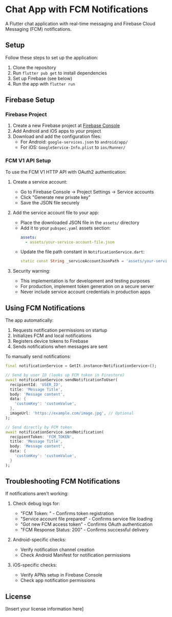 # Chat App with FCM Notifications

A Flutter chat application with real-time messaging and Firebase Cloud Messaging (FCM) notifications.

## Setup

Follow these steps to set up the application:

1. Clone the repository
2. Run `flutter pub get` to install dependencies
3. Set up Firebase (see below)
4. Run the app with `flutter run`

## Firebase Setup

### Firebase Project

1. Create a new Firebase project at [Firebase Console](https://console.firebase.google.com/)
2. Add Android and iOS apps to your project
3. Download and add the configuration files:
   - For Android: `google-services.json` to `android/app/`
   - For iOS: `GoogleService-Info.plist` to `ios/Runner/`

### FCM V1 API Setup

To use the FCM V1 HTTP API with OAuth2 authentication:

1. Create a service account:
   - Go to Firebase Console → Project Settings → Service accounts
   - Click "Generate new private key"
   - Save the JSON file securely

2. Add the service account file to your app:
   - Place the downloaded JSON file in the `assets/` directory
   - Add it to your `pubspec.yaml` assets section:
     ```yaml
     assets:
       - assets/your-service-account-file.json
     ```
   - Update the file path constant in `NotificationService.dart`:
     ```dart
     static const String _serviceAccountJsonPath = 'assets/your-service-account-file.json';
     ```

3. Security warning:
   - This implementation is for development and testing purposes
   - For production, implement token generation on a secure server
   - Never include service account credentials in production apps

## Using FCM Notifications

The app automatically:
1. Requests notification permissions on startup
2. Initializes FCM and local notifications
3. Registers device tokens to Firebase
4. Sends notifications when messages are sent

To manually send notifications:

```dart
final notificationService = GetIt.instance<NotificationService>();

// Send by user ID (looks up FCM token in Firestore)
await notificationService.sendNotificationToUser(
  recipientId: 'USER_ID',
  title: 'Message Title',
  body: 'Message content',
  data: {
    'customKey': 'customValue',
  },
  imageUrl: 'https://example.com/image.jpg', // Optional
);

// Send directly by FCM token
await notificationService.sendNotification(
  recipientToken: 'FCM_TOKEN',
  title: 'Message Title',
  body: 'Message content',
  data: {
    'customKey': 'customValue',
  }
);
```

## Troubleshooting FCM Notifications

If notifications aren't working:

1. Check debug logs for:
   - "FCM Token: <token>" - Confirms token registration
   - "Service account file prepared" - Confirms service file loading
   - "Got new FCM access token" - Confirms OAuth authentication
   - "FCM Response Status: 200" - Confirms successful delivery

2. Android-specific checks:
   - Verify notification channel creation
   - Check Android Manifest for notification permissions

3. iOS-specific checks:
   - Verify APNs setup in Firebase Console
   - Check app notification permissions

## License

[Insert your license information here]
